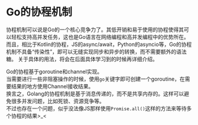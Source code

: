 # Go的协程机制
协程机制可以说是Go的一个核心竞争力了。其低开销和易于使用的协程使得其可以轻松支持高并发任务，这也是Go语言在网络编程和高并发编程中的优势所在。
而且，相比于Kotlin的协程，JS的async/await，Python的asyncio等，Go的协程机制不具备“传染性”，即可以无缝实现同步和异步的转换，而不需要额外的语法糖。
关于具体的用法，将会在后面具体学习到的时候再详细介绍。

Go的协程基于goroutine和channel实现。  
当需要进行一些非阻塞操作的时候，使用`go`关键字即可创建一个goroutine，在需要结果的地方使用Channel接收结果。  
换言之，Golang的协程机制是基于消息传递的，而不是共享内存的。这样可以避免很多并发问题，比如死锁、资源竞争等。  
不过也存在一个问题，似乎没法像JS那样使用`Promise.all()`这样的方法来等待多个协程的结果>_<